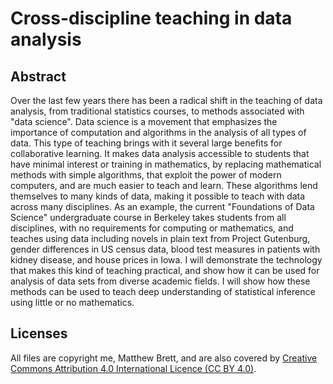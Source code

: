 # Cross-discipline teaching in data analysis

## Abstract

Over the last few years there has been a radical shift in the teaching of data
analysis, from traditional statistics courses, to methods associated with
"data science".   Data science is a movement that emphasizes the importance of
computation and algorithms in the analysis of all types of data.   This type
of teaching brings with it several large benefits for collaborative learning.
It makes data analysis accessible to students that have minimal interest or
training in mathematics, by replacing mathematical methods with simple
algorithms, that exploit the power of modern computers, and are much easier to
teach and learn.   These algorithms lend themselves to many kinds of data,
making it possible to teach with data across many disciplines.  As an example,
the current "Foundations of Data Science" undergraduate course in Berkeley
takes students from all disciplines, with no requirements for computing or
mathematics, and teaches using data including novels in plain text from
Project Gutenburg, gender differences in US census data, blood test measures
in patients with kidney disease, and house prices in Iowa.  I will demonstrate
the technology that makes this kind of teaching practical, and show how it can
be used for analysis of data sets from diverse academic fields.  I will show
how these methods can be used to teach deep understanding of statistical
inference using little or no mathematics.

## Licenses

All files are copyright me, Matthew Brett, and are also covered by
[Creative Commons Attribution 4.0 International Licence (CC BY
4.0)](http://creativecommons.org/licenses/by/4.0).
